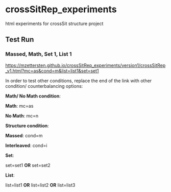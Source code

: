 # crossSitRep_experiments
html experiments for crossSit structure project

## Test Run

### Massed, Math, Set 1, List 1
https://mzettersten.github.io/crossSitRep_experiments/version1/crossSitRep_v1.html?mc=as&cond=m&list=list1&set=set1


In order to test other conditions, replace the end of the link with other condition/ counterbalancing options:

**Math/ No Math condition**: 

**Math**: mc=as

**No Math**: mc=n

**Structure condition**: 

**Massed**: cond=m

**Interleaved**: cond=i

**Set**: 

set=set1 **OR** set=set2

**List**: 

list=list1 **OR** list=list2 **OR** list=list3
